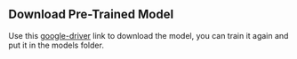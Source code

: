 
## Download Pre-Trained Model
Use this [google-driver](https://drive.google.com/file/d/1xfbLmU2LjjFStv7KgWanjG89h4kraJzk/view?usp=sharing) link to download the model, you can train it again and put it in the models folder.
